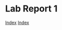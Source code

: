 # Lab Report 1
[Index](index.htlm)
[Index](https://hsflores7.githun.io/cse15l-lab-reports/index.html)
